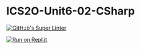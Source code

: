# ICS2O-Unit6-02-CSharp

[![GitHub's Super Linter](https://github.com/Kenny-Le-281/ICS2O-Unit6-02-CSharp/workflows/GitHub's%20Super%20Linter/badge.svg)](https://github.com/Kenny-Le-281/ICS2O-Unit6-02-CSharp/actions)

[![Run on Repl.it](https://repl.it/badge/github/Kenny-Le-281/ICS2O-Unit6-02-CSharp)](https://repl.it/github/Kenny-Le-281/ICS2O-Unit6-02-CSharp)
